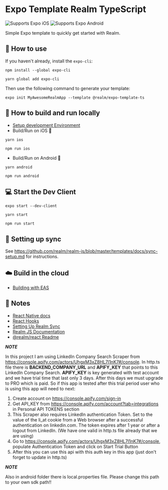 # Expo Template Realm TypeScript

<p>
  <!-- iOS -->
  <img alt="Supports Expo iOS" longdesc="Supports Expo iOS" src="https://img.shields.io/badge/iOS-4630EB.svg?style=flat-square&logo=APPLE&labelColor=999999&logoColor=fff" />
  <!-- Android -->
  <img alt="Supports Expo Android" longdesc="Supports Expo Android" src="https://img.shields.io/badge/Android-4630EB.svg?style=flat-square&logo=ANDROID&labelColor=A4C639&logoColor=fff" />
</p>

Simple Expo template to quickly get started with Realm.

## 🚀 How to use

If you haven't already, install the `expo-cli`:

```
npm install --global expo-cli
```

```
yarn global add expo-cli
```

Then use the following command to generate your template:

```
expo init MyAwesomeRealmApp --template @realm/expo-template-ts
```

## 🏃 How to build and run locally

- [Setup development Environment](https://reactnative.dev/docs/environment-setup)
- Build/Run on iOS 🍎

```
yarn ios
```

```
npm run ios
```

- Build/Run on Android 🤖

```
yarn android
```

```
npm run android
```

## 💻 Start the Dev Client

```
expo start --dev-client
```

```
yarn start
```

```
npm run start
```

## 🔀 Setting up sync

See https://github.com/realm/realm-js/blob/master/templates/docs/sync-setup.md for instructions.

## ☁️ Build in the cloud

- [Building with EAS](https://docs.expo.dev/eas/)

## 📝 Notes

- [React Native docs](https://reactnative.dev/docs/getting-started)
- [React Hooks](https://reactjs.org/docs/hooks-intro.html)
- [Setting Up Realm Sync](https://docs.mongodb.com/realm/sdk/react-native/quick-start/)
- [Realm JS Documentation](https://docs.mongodb.com/realm/sdk/react-native/)
- [@realm/react Readme](https://github.com/realm/realm-js/tree/master/packages/realm-react#readme)

**_NOTE_**

In this project I am using LinkedIn Company Search Scraper from https://console.apify.com/actors/UhgxM3xZ8HL7l1nK7#/console. In http.ts file there is **BACKEND_COMPANY_URL** and **APIFY_KEY** that points to this LinkedIn Company Search. **APIFY_KEY** is key generated with test account and we have trial time that last only 3 days. After this days we must upgrade to PRO which is paid. So if this app is tested after this trial period user who is using this app will need to next:

1. Create account on https://console.apify.com/sign-in
2. Get API_KEY from https://console.apify.com/account?tab=integrations in Personal API TOKENS section
3. This Scraper also requires LinkedIn authentication Token. Set to the value of the li_at cookie from a Web browser after a successful authentication on linkedin.com. The token expires after 1 year or after a logout from LinkedIn. (We have one valid in http.ts file already that we are using)
4. Go to https://console.apify.com/actors/UhgxM3xZ8HL7l1nK7#/console, populate Authentication Token and click on Start Trial Button
5. After this you can use this api with this auth key in this app (just don't forget to update in http.ts)


***NOTE***

Also in android folder there is local.properties file. Please change this path to your own sdk path!! 